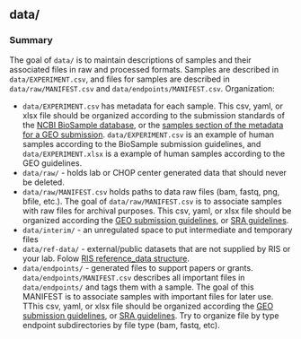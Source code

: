 ## data/

### Summary
The goal of `data/` is to maintain descriptions of samples and their associated files in raw and processed formats. Samples are described in `data/EXPERIMENT.csv`, and files for samples are described in `data/raw/MANIFEST.csv` and `data/endpoints/MANIFEST.csv`. Organization:

* `data/EXPERIMENT.csv` has metadata for each sample. This csv, yaml, or xlsx file should be organized according to the submission standards of the [NCBI BioSample database](https://submit.ncbi.nlm.nih.gov/biosample/template/), or the [samples section of the metadata for a GEO submission](https://www.ncbi.nlm.nih.gov/geo/info/submission.html). `data/EXPERIMENT.csv` is an example of human samples according to the BioSample submission guidelines, and `data/EXPERIMENT.xlsx` is a example of human samples according to the GEO guidelines.
* `data/raw/` - holds lab or CHOP center generated data that should never be deleted. 
* `data/raw/MANIFEST.csv` holds paths to data raw files (bam, fastq, png, bfile, etc.). The goal of `data/raw/MANIFEST.csv` is to associate samples with raw files for archival purposes. This csv, yaml, or xlsx file should be organized according the [GEO submission guidelines](https://www.ncbi.nlm.nih.gov/geo/info/submission.html), or [SRA guidelines](https://www.ncbi.nlm.nih.gov/sra/docs/submitbio/).
* `data/interim/` - an unregulated space to put intermediate and temporary files
* `data/ref-data/` - external/public datasets that are not supplied by RIS or your lab. Folow [RIS reference_data structure](https://github.research.chop.edu/RIS/reference_data).
* `data/endpoints/` - generated files to support papers or grants. `data/endpoints/MANIFEST.csv` describes all important files in `data/endpoints/` and tags them with a sample. The goal of this MANIFEST is to associate samples with important files for later use. TThis csv, yaml, or xlsx file should be organized according the [GEO submission guidelines](https://www.ncbi.nlm.nih.gov/geo/info/submission.html), or [SRA guidelines](https://www.ncbi.nlm.nih.gov/sra/docs/submitbio/). Try to organize file by type endpoint subdirectories by file type (bam, fastq, etc).
